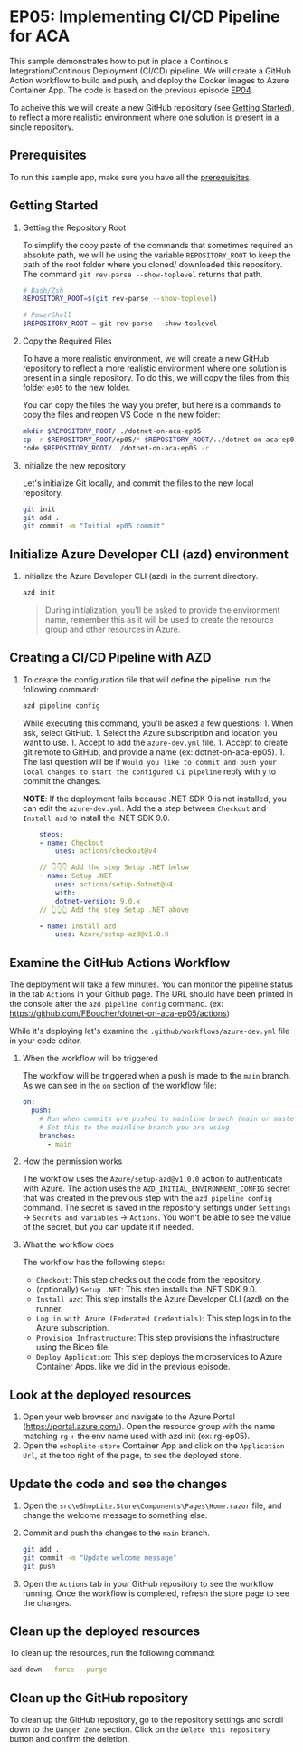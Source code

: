 # EP05: Implementing CI/CD Pipeline for ACA

This sample demonstrates how to put in place a Continous Integration/Continous Deployment (CI/CD) pipeline. We will create a GitHub Action workflow to build and push, and deploy the Docker images to Azure Container App. The code is based on the previous episode [EP04](../ep04/README.md).

To acheive this we will create a new GitHub repository (see [Getting Started](../ep05/README.md#getting-started)), to reflect a more realistic environment where one solution is present in a single repository. 

## Prerequisites

To run this sample app, make sure you have all the [prerequisites](../README.md#prerequisites).

## Getting Started

1. Getting the Repository Root

	To simplify the copy paste of the commands that sometimes required an absolute path, we will be using the variable `REPOSITORY_ROOT` to keep the path of the root folder where you cloned/ downloaded this repository. The command `git rev-parse --show-toplevel` returns that path.

	```bash
	# Bash/Zsh
	REPOSITORY_ROOT=$(git rev-parse --show-toplevel)
	```

	```powershell
	# PowerShell
	$REPOSITORY_ROOT = git rev-parse --show-toplevel
	```

1. Copy the Required Files

    To have a more realistic environment, we will create a new GitHub repository to reflect a more realistic environment where one solution is present in a single repository. To do this, we will copy the files from this folder `ep05` to the new folder.

    You can copy the files the way you prefer, but here is a commands to copy the files and reopen VS Code in the new folder:

    ```bash
    mkdir $REPOSITORY_ROOT/../dotnet-on-aca-ep05
    cp -r $REPOSITORY_ROOT/ep05/* $REPOSITORY_ROOT/../dotnet-on-aca-ep05
    code $REPOSITORY_ROOT/../dotnet-on-aca-ep05 -r
    ```

1. Initialize the new repository

    Let's initialize Git locally, and commit the files to the new local repository.

    ```bash
    git init
    git add .
    git commit -m "Initial ep05 commit"
    ```


## Initialize Azure Developer CLI (azd) environment

1. Initialize the Azure Developer CLI (azd) in the current directory.

    ```bash
    azd init
    ```

   > During initialization, you'll be asked to provide the environment name, remember this as it will be used to create the resource group and other resources in Azure.

## Creating a CI/CD Pipeline with AZD

1. To create the configuration file that will define the pipeline, run the following command:
    ```bash
    azd pipeline config
    ```

   While executing this command, you'll be asked a few questions:
       1. When ask, select GitHub. 
       1. Select the Azure subscription and location you want to use.
       1. Accept to add the `azure-dev.yml` file.
       1. Accept  to create git remote to GitHub, and provide a name (ex: dotnet-on-aca-ep05).
       1. The last question will be if `Would you like to commit and push your local changes to start the configured CI pipeline` reply with `y` to commit the changes.

    **NOTE**: If the deployment fails because .NET SDK 9 is not installed, you can edit the `azure-dev.yml`. Add the a step between `Checkout` and `Install azd` to install the .NET SDK 9.0.

    ```yaml
        steps:
        - name: Checkout
            uses: actions/checkout@v4

        // 👇👇👇 Add the step Setup .NET below
        - name: Setup .NET
            uses: actions/setup-dotnet@v4
            with:
            dotnet-version: 9.0.x
        // 👆👆👆 Add the step Setup .NET above

        - name: Install azd
            uses: Azure/setup-azd@v1.0.0
    ```

## Examine the GitHub Actions Workflow

The deployment will take a few minutes. You can monitor the pipeline status in the tab `Actions` in your Github page. The URL should have been printed in the console after the `azd pipeline config` command. (ex: https://github.com/FBoucher/dotnet-on-aca-ep05/actions) 

While it's deploying let's examine the `.github/workflows/azure-dev.yml` file in your code editor.

1. When the workflow will be triggered

    The workflow will be triggered when a push is made to the `main` branch. As we can see in the `on` section of the workflow file:

    ```yaml
    on:
      push:
        # Run when commits are pushed to mainline branch (main or master)
        # Set this to the mainline branch you are using
        branches:
          - main
    ```

2. How the permission works

    The workflow uses the `Azure/setup-azd@v1.0.0` action to authenticate with Azure. The action uses the `AZD_INITIAL_ENVIRONMENT_CONFIG` secret that was created in the previous step with the `azd pipeline config` command.
    The secret is saved in the repository settings under `Settings` -> `Secrets and variables` -> `Actions`. You won't be able to see the value of the secret, but you can update it if needed.

3. What the workflow does

    The workflow has the following steps:

    - `Checkout`: This step checks out the code from the repository.
    - (optionally) `Setup .NET`: This step installs the .NET SDK 9.0.
    - `Install azd`: This step installs the Azure Developer CLI (azd) on the runner.
    - `Log in with Azure (Federated Credentials)`: This step logs in to the Azure subscription.
    - `Provision Infrastructure`: This step provisions the infrastructure using the Bicep file.
    - `Deploy Application`: This step deploys the microservices to Azure Container Apps. like we did in the previous episode.


## Look at the deployed resources
1. Open your web browser and navigate to the Azure Portal (https://portal.azure.com/). Open the resource group with the name matching `rg` + the env name used with azd init (ex: rg-ep05). 
1. Open the `eshoplite-store` Container App and click on the `Application Url`, at the top right of the page, to see the deployed store.

## Update the code and see the changes

1. Open the `src\eShopLite.Store\Components\Pages\Home.razor` file, and change the welcome message to something else.
1. Commit and push the changes to the `main` branch.

    ```bash
    git add .
    git commit -m "Update welcome message"
    git push
    ```

1. Open the `Actions` tab in your GitHub repository to see the workflow running. Once the workflow is completed, refresh the store page to see the changes.

## Clean up the deployed resources

To clean up the resources, run the following command:

```bash
azd down --force --purge
```

## Clean up the GitHub repository

To clean up the GitHub repository, go to the repository settings and scroll down to the `Danger Zone` section. Click on the `Delete this repository` button and confirm the deletion.






